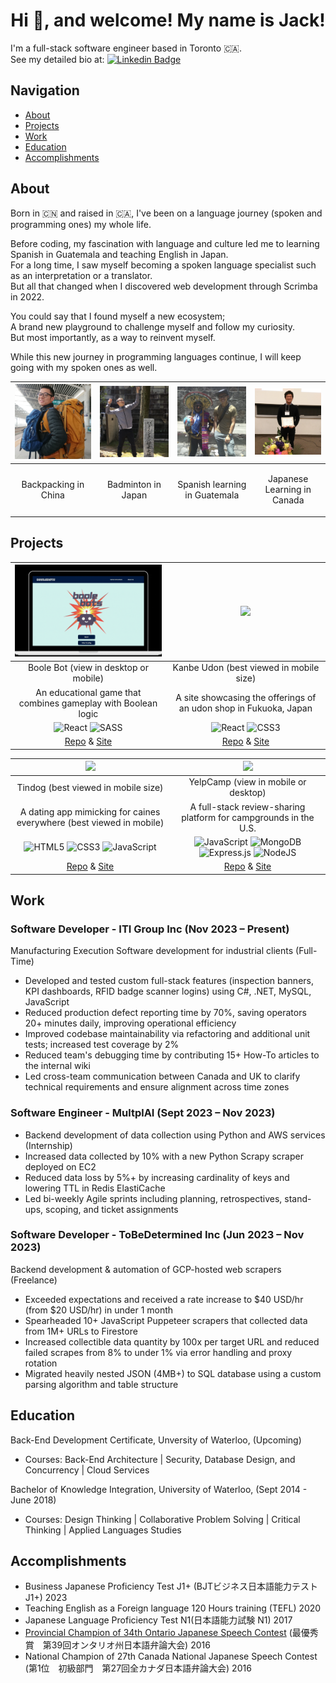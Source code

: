 <h1 align="center">Hi 👋, and welcome! My name is Jack!</h1>

I'm a full-stack software engineer based in Toronto 🇨🇦. </br> See my detailed bio at: 
[![Linkedin Badge](https://img.shields.io/badge/LinkedIn-0077B5?style=for-the-badge&logo=linkedin&logoColor=white)](https://www.linkedin.com/in/jackli0707/)

## Navigation
- [About](#about)
- [Projects](#projects)
- [Work](#work)
- [Education](#education)
- [Accomplishments](#Accomplishments)

## About
Born in 🇨🇳 and raised in 🇨🇦, I've been on a language journey (spoken and programming ones) my whole life. </br>

Before coding, my fascination with language and culture led me to learning Spanish in Guatemala and teaching English in Japan. </br>
For a long time, I saw myself becoming a spoken language specialist such as an interpretation or a translator. </br>
But all that changed when I discovered web development through Scrimba in 2022. </br>

You could say that I found myself a new ecosystem; </br>
A brand new playground to challenge myself and follow my curiosity. </br>
But most importantly, as a way to reinvent myself.

While this new journey in programming languages continue, I will keep going with my spoken ones as well. </br>

|<img src="https://raw.githubusercontent.com/jackli921/jackli921/main/backpacking.jpg" width="250">|<img src="https://github.com/jackli921/jackli921/blob/main/badminton.jpg?raw=true" width="250">|<img src="https://github.com/jackli921/jackli921/blob/main/guatemala.jpg?raw=true" width="250">|<img src="https://github.com/jackli921/jackli921/blob/main/japanese.jpg?raw=true" width="250">
|------------|-------------|-------------|-------------|
| <p align="center">Backpacking in China</p>|<p align="center"> Badminton in Japan</p> | <p align="center">Spanish learning in Guatemala</p> | <p align="center">Japanese Learning in Canada</p> |

## Projects

| <img src="https://github.com/jackli921/jackli921/blob/main/Boolebots.gif?raw=true" width="350"> | <img src="https://github.com/jackli921/jackli921/blob/main/Kanbe.gif?raw=true" width="350"> |
| :------------: | :-------------: |
| Boole Bot (view in desktop or mobile) | Kanbe Udon (best viewed in mobile size) | 
| An educational game that combines gameplay with Boolean logic | A site showcasing the offerings of an udon shop in Fukuoka, Japan|
| ![React](https://img.shields.io/badge/react-%2320232a.svg?style=for-the-badge&logo=react&logoColor=%2361DAFB) ![SASS](https://img.shields.io/badge/SASS-hotpink.svg?style=for-the-badge&logo=SASS&logoColor=white) | ![React](https://img.shields.io/badge/react-%2320232a.svg?style=for-the-badge&logo=react&logoColor=%2361DAFB) ![CSS3](https://img.shields.io/badge/css3-%231572B6.svg?style=for-the-badge&logo=css3&logoColor=white)|
|[Repo](https://github.com/chingu-voyages/v44-tier2-team-24) & [Site](https://boolebots.netlify.app/) | [Repo](https://github.com/jackli921/Kanbei-Udon) & [Site](https://kanbei-udon-jack.netlify.app/)|

| <img src="https://github.com/jackli921/jackli921/blob/main/Tindog.gif?raw=true" width="350"> | <img src="https://github.com/jackli921/jackli921/blob/main/YelpCamp.gif?raw=true" width="350">|
| :------------: | :-------------: |
| Tindog (best viewed in mobile size) | YelpCamp (view in mobile or desktop) | 
| A dating app mimicking for caines everywhere (best viewed in mobile) | A full-stack review-sharing platform for campgrounds in the U.S.|
| ![HTML5](https://img.shields.io/badge/html5-%23E34F26.svg?style=for-the-badge&logo=html5&logoColor=white) ![CSS3](https://img.shields.io/badge/css3-%231572B6.svg?style=for-the-badge&logo=css3&logoColor=white) ![JavaScript](https://img.shields.io/badge/javascript-%23323330.svg?style=for-the-badge&logo=javascript&logoColor=%23F7DF1E) | ![JavaScript](https://img.shields.io/badge/javascript-%23323330.svg?style=for-the-badge&logo=javascript&logoColor=%23F7DF1E) ![MongoDB](https://img.shields.io/badge/MongoDB-%234ea94b.svg?style=for-the-badge&logo=mongodb&logoColor=white) ![Express.js](https://img.shields.io/badge/express.js-%23404d59.svg?style=for-the-badge&logo=express&logoColor=%2361DAFB) ![NodeJS](https://img.shields.io/badge/node.js-6DA55F?style=for-the-badge&logo=node.js&logoColor=white)|
|[Repo](https://github.com/jackli921/Tindog-Dog-Dating-App) & [Site](https://tindog-jack.netlify.app/) | [Repo](https://github.com/jackli921/yelp-camp) & [Site](https://talented-seal-fez.cyclic.app/)|

## Work 

### Software Developer - ITI Group Inc (Nov 2023 – Present)
Manufacturing Execution Software development for industrial clients (Full-Time)
- Developed and tested custom full-stack features (inspection banners, KPI dashboards, RFID badge scanner logins) using C#, .NET, MySQL, JavaScript
- Reduced production defect reporting time by 70%, saving operators 20+ minutes daily, improving operational efficiency
- Improved codebase maintainability via refactoring and additional unit tests; increased test coverage by 2%
- Reduced team's debugging time by contributing 15+ How-To articles to the internal wiki
- Led cross-team communication between Canada and UK to clarify technical requirements and ensure alignment across time zones

### Software Engineer - MultplAI (Sept 2023 – Nov 2023)
- Backend development of data collection using Python and AWS services (Internship)
- Increased data collected by 10% with a new Python Scrapy scraper deployed on EC2
- Reduced data loss by 5%+ by increasing cardinality of keys and lowering TTL in Redis ElastiCache
- Led bi-weekly Agile sprints including planning, retrospectives, stand-ups, scoping, and ticket assignments

### Software Developer - ToBeDetermined Inc (Jun 2023 – Nov 2023)
Backend development & automation of GCP-hosted web scrapers (Freelance)
- Exceeded expectations and received a rate increase to $40 USD/hr (from $20 USD/hr) in under 1 month
- Spearheaded 10+ JavaScript Puppeteer scrapers that collected data from 1M+ URLs to Firestore
- Increased collectible data quantity by 100x per target URL and reduced failed scrapes from 8% to under 1% via error handling and proxy rotation
- Migrated heavily nested JSON (4MB+) to SQL database using a custom parsing algorithm and table structure


## Education 
Back-End Development Certificate, Unversity of Waterloo, (Upcoming)
- Courses: Back-End Architecture | Security, Database Design, and Concurrency | Cloud Services

Bachelor of Knowledge Integration, University of Waterloo, (Sept 2014 - June 2018)
- Courses: Design Thinking | Collaborative Problem Solving | Critical Thinking | Applied Languages Studies

## Accomplishments
- Business Japanese Proficiency Test J1+ (BJTビジネス日本語能力テスト J1+) 2023
- Teaching English as a Foreign language 120 Hours training (TEFL) 2020 
- Japanese Language Proficiency Test N1(日本語能力試験 N1) 2017
- [Provincial Champion of 34th Ontario Japanese Speech Contest](https://www.youtube.com/watch?v=tGrz8yKtzIw&list=PLHWuZ9otK00L59a0i8ZrWc8PzMDNEd47G) (最優秀賞　第39回オンタリオ州日本語弁論大会) 2016
- National Champion of 27th Canada National Japanese Speech Contest (第1位　初級部門　第27回全カナダ日本語弁論大会) 2016
